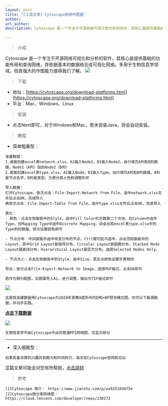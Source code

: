 ```yaml
---
layout: post
title: "[工具分享] Cytoscape网络作图器"
author: 
url_author: 
description: Cytoscape 是一个专注于开源网络可视化和分析的软件，其核心是提供基础的功能布局和查询网络，并依据基本的数据结合成可视化网络。多用于生物信息学领域，但其强大的作图能力值得我们了解。

---
```

> 介绍

Cytoscape 是一个专注于开源网络可视化和分析的软件，其核心是提供基础的功能布局和查询网络，并依据基本的数据结合成可视化网络。多用于生物信息学领域，但其强大的作图能力值得我们了解。
![](https://cdn.jsdelivr.net/gh/MSPSLab/lab_images/blogs/Cytoscape网络作图器1.png)

>下载

- 地址：[https://cytoscape.org/download-platforms.html](https://cytoscape.org/download-platforms.html)
- 平台：Mac、Windows、Linux

>安装

- 点击Next即可，对于Windows和Mac，若未安装Java，将会自动安装。

>教程


- 简单粗暴型：

```
准备数据：
1.桌面创建excel表network.xlsx，A1输入Node1，B1输入Node2。自行填充A列和B列数据，Node1（A列）指向Node2（B列）
2.桌面创建excel表type.xlsx，A1输入Node，B1输入Type。自行填充A列和B列数据，A列是节点名字，B列是类型，方便分类上色和调整形状

导入数据：
打开Cytoscape，依次点击：File-Import-Network from File，选中network.xlsx文件后点击OK，完成导入
再依次点击：File-Import-Table from File，选中type.xlsx文件后点击OK，完成导入

美化：
- 颜色：点击左侧面板中的Style，选中Fill Color栏左数第二个方块，在Column中选中Type，在Mapping Type中选中Discrete Mapping，将会出现excel表type.xlsx中的Type列的数据，依次设置颜色即可

- 节点分布：中间面板中选中改变分布的节点，Ctrl键可批次选中，点击顶部面板中的Layout，其中Grid Layout是矩阵分布，Circular Layout是圆圈分布，Stacked Node Layout是直线分布，Hierarchical Layout是层次分布。选择Selected Nodes Only。

- 节点大小：点击左侧面板中的Style，选中Size，其后与颜色设置步骤相同

导出：依次点击File-Export-Network to Image，选择PDF格式，点击OK即可

若作为期刊配图，后期需导入Ai，进行调整，输出为TIF格式即可

```
![](https://cdn.jsdelivr.net/gh/MSPSLab/lab_images/blogs/Cytoscape网络作图器2.png)

```
这是我自建数据用Cytoscape为2020年美赛A题所作的EMD+BP预测模式图，你可以下载源数据，并动手实践。
```
**[点击下载数据](https://zhuifengyi.coding.net/p/MESC_doc/d/MESC_doc/git/blob/master/Cytoscape%E5%AE%9E%E8%B7%B5%E6%95%B0%E6%8D%AE.zip)**


![](https://cdn.jsdelivr.net/gh/MSPSLab/lab_images/blogs/Cytoscape网络作图器3.png)
```
生物信息学中由Cytoscape作出的普通PPI网络图，仅显示部分
```

---

- 深入细致型：

```
如果具备浓厚的兴趣并有毅力和时间执行，请浏览Cytoscape官网和论坛
```
这篇文章可能会对您有所帮助，[点击跳转](https://www.jianshu.com/p/5a790c223dee)


> 参考


```
[1]Cytoscape 简介： https://www.jianshu.com/p/aa92510d4f5e
[2]Cytoscape做分类网络图： https://cloud.tencent.com/developer/news/230172
```


